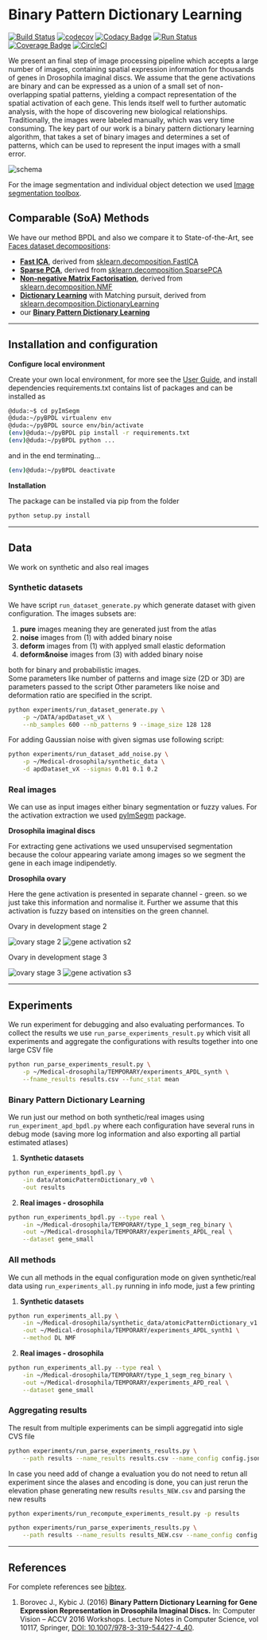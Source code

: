 # Binary Pattern Dictionary Learning

[![Build Status](https://travis-ci.com/Borda/pyBPDL.svg?token=HksCAm7DV2pJNEbsGJH2&branch=master)](https://travis-ci.com/Borda/pyBPDL)
[![codecov](https://codecov.io/gh/Borda/pyBPDL/branch/master/graph/badge.svg?token=Bgklw7uaB0)](https://codecov.io/gh/Borda/pyBPDL)
[![Codacy Badge](https://api.codacy.com/project/badge/Grade/7ce87861fee146098512564f423cc7b1)](https://www.codacy.com?utm_source=github.com&amp;utm_medium=referral&amp;utm_content=Borda/pyBPDL&amp;utm_campaign=Badge_Grade)
[![Run Status](https://api.shippable.com/projects/5937c15c3e246207003bc61b/badge?branch=master)](https://app.shippable.com/github/Borda/pyBPDL)
[![Coverage Badge](https://api.shippable.com/projects/5937c15c3e246207003bc61b/coverageBadge?branch=master)](https://app.shippable.com/github/Borda/pyBPDL)
[![CircleCI](https://circleci.com/gh/Borda/pyBPDL.svg?style=svg&circle-token=0b3f34bedf54747d32becd2f13cd0da71fef7548)](https://circleci.com/gh/Borda/pyBPDL)

We present an final step of image processing pipeline which accepts a large number of images, containing spatial expression information for thousands of genes in Drosophila imaginal discs. We assume that the gene activations are binary and can be expressed as a union of a small set of non-overlapping spatial patterns, yielding a compact representation of the spatial activation of each gene. This lends itself well to further automatic analysis, with the hope of discovering new biological relationships. Traditionally, the images were labeled manually, which was very time consuming. The key part of our work is a binary pattern dictionary learning algorithm, that takes a set of binary images and determines a set of patterns, which can be used to represent the input images with a small error.

![schema](figures/pipeline_schema.png)

For the image segmentation and individual object detection we used [Image segmentation toolbox](https://borda.github.io/pyImSegm/).

## Comparable (SoA) Methods

We have our method BPDL and also we compare it to State-of-the-Art, see [Faces dataset decompositions](http://scikit-learn.org/stable/auto_examples/decomposition/plot_faces_decomposition.html#example-decomposition-plot-faces-decomposition-py):
 
 * [**Fast ICA**](notebooks/method_FastICA.ipynb), derived from [sklearn.decomposition.FastICA](http://scikit-learn.org/stable/modules/generated/sklearn.decomposition.FastICA.html)
 * [**Sparse PCA**](notebooks/method_SparsePCA.ipynb), derived from [sklearn.decomposition.SparsePCA](http://scikit-learn.org/stable/modules/generated/sklearn.decomposition.SparsePCA.html)
 * [**Non-negative Matrix Factorisation**](notebooks/method_NMF.ipynb), derived from [sklearn.decomposition.NMF](http://scikit-learn.org/stable/modules/generated/sklearn.decomposition.NMF.html)
 * [**Dictionary Learning**](notebooks/method_DictiLearn.ipynb) with Matching pursuit, derived from [sklearn.decomposition.DictionaryLearning](http://scikit-learn.org/stable/modules/generated/sklearn.decomposition.DictionaryLearning.html)
 * our [**Binary Pattern Dictionary Learning**](notebooks/method_BPDL.ipynb)

---

## Installation and configuration

**Configure local environment**

Create your own local environment, for more see the [User Guide](https://pip.pypa.io/en/latest/user_guide.html), and install dependencies requirements.txt contains list of packages and can be installed as
```bash
@duda:~$ cd pyImSegm  
@duda:~/pyBPDL virtualenv env
@duda:~/pyBPDL source env/bin/activate  
(env)@duda:~/pyBPDL pip install -r requirements.txt  
(env)@duda:~/pyBPDL python ...
```
and in the end terminating...
```bash
(env)@duda:~/pyBPDL deactivate
```

**Installation**

The package can be installed via pip from the folder
```bash
python setup.py install
```

---

## Data

We work on synthetic and also real images

### Synthetic datasets
 
We have script `run_dataset_generate.py` which generate dataset with given configuration. The images subsets are:
  
  1. **pure** images meaning they are generated just from the atlas
  2. **noise** images from (1) with added binary noise
  3. **deform** images from (1) with applyed small elastic deformation
  4. **deform&noise** images from (3) with added binary noise
  
both for binary and probabilistic images.  
Some parameters like number of patterns and image size (2D or 3D) are parameters passed to the script
Other parameters like noise and deformation ratio are specified in the script.
  
```bash
python experiments/run_dataset_generate.py \
    -p ~/DATA/apdDataset_vX \
    --nb_samples 600 --nb_patterns 9 --image_size 128 128
```

For adding Gaussian noise with given sigmas use following script:
  
```bash
python experiments/run_dataset_add_noise.py \
    -p ~/Medical-drosophila/synthetic_data \
    -d apdDataset_vX --sigmas 0.01 0.1 0.2

```
 
### Real images

We can use as input images either binary segmentation or fuzzy values.
For the activation extraction we used [pyImSegm](https://github.com/Borda/pyImSegm) package.

**Drosophila imaginal discs**

For extracting gene activations we used unsupervised segmentation because the colour appearing variate among images so we segment the gene in each image indipendetly.

<!-- 
![imaginal disk](images/imaginal_discs/image/insitu109365.png)
![segmentation](images/imaginal_discs/segm_rgb/insitu109365.png) 
![gene activation](images/imaginal_discs/gene/insitu109365.png) 
-->


**Drosophila ovary**

Here the gene activation is presented in separate channel - green. so we just take this information and normalise it. Further we assume that this activation is fuzzy based on intensities on the green channel.

Ovary in development stage 2

![ovary stage 2](images/ovary_stage-2/image/insitu5938.png)
![gene activation s2](images/ovary_stage-2/gene/insitu5938.png)

Ovary in development stage 3

![ovary stage 3](images/ovary_stage-3/image/insitu11033.png)
![gene activation s3](images/ovary_stage-3/gene/insitu11033.png)


---

## Experiments

We run experiment for debugging and also evaluating performances.
To collect the results we use `run_parse_experiments_result.py` which visit all experiments and aggregate the configurations with results together into one large CSV file

```bash
python run_parse_experiments_result.py \
    -p ~/Medical-drosophila/TEMPORARY/experiments_APDL_synth \
    --fname_results results.csv --func_stat mean
```

### Binary Pattern Dictionary Learning

We run just our method on both synthetic/real images using `run_experiment_apd_bpdl.py` where each configuration have several runs in debug mode 
 (saving more log information and also exporting all partial estimated atlases)
 
 1. **Synthetic datasets**
```bash
python run_experiments_bpdl.py \
    -in data/atomicPatternDictionary_v0 \
    -out results
```
 2. **Real images - drosophila**
```bash
python run_experiments_bpdl.py --type real \
    -in ~/Medical-drosophila/TEMPORARY/type_1_segm_reg_binary \
    -out ~/Medical-drosophila/TEMPORARY/experiments_APDL_real \
    --dataset gene_small
```

### All methods

We cun all methods in the equal configuration mode on given synthetic/real data using `run_experiments_all.py` running in info mode, just a few printing
 
 1. **Synthetic datasets**
```bash
python run_experiments_all.py \
    -in ~/Medical-drosophila/synthetic_data/atomicPatternDictionary_v1 \
    -out ~/Medical-drosophila/TEMPORARY/experiments_APDL_synth1 \
    --method DL NMF
```
 2. **Real images - drosophila**
```bash
python run_experiments_all.py --type real \
    -in ~/Medical-drosophila/TEMPORARY/type_1_segm_reg_binary \
    -out ~/Medical-drosophila/TEMPORARY/experiments_APD_real \
    --dataset gene_small
```


### Aggregating results

The result from multiple experiments can be simpli aggregatid into sigle CVS file

```bash
python experiments/run_parse_experiments_results.py \
    --path results --name_results results.csv --name_config config.json --func_stat none
```

In case you need add of change a evaluation you do not need to retun all experiment since the alases and encoding is done, you can just rerun the elevation phase generating new results `results_NEW.csv` and parsing the new results

```bash
python experiments/run_recompute_experiments_result.py -p results

python experiments/run_parse_experiments_results.py \
    --path results --name_results results_NEW.csv --name_config config.json --func_stat none
```

---

## References

For complete references see [bibtex](docs/references.bib).
1. Borovec J., Kybic J. (2016) **Binary Pattern Dictionary Learning for Gene Expression Representation in Drosophila Imaginal Discs.** In: Computer Vision – ACCV 2016 Workshops. Lecture Notes in Computer Science, vol 10117, Springer, [DOI: 10.1007/978-3-319-54427-4_40](http://doi.org/10.1007/978-3-319-54427-4_40).
